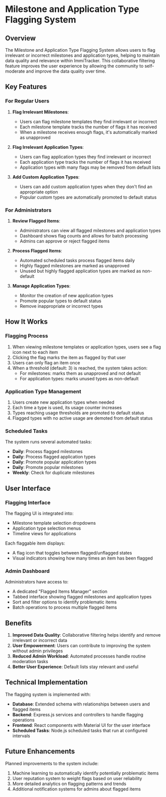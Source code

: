 # Milestone and Application Type Flagging System

## Overview

The Milestone and Application Type Flagging System allows users to flag irrelevant or incorrect milestones and application types, helping to maintain data quality and relevance within ImmiTracker. This collaborative filtering feature improves the user experience by allowing the community to self-moderate and improve the data quality over time.

## Key Features

### For Regular Users

1. **Flag Irrelevant Milestones**: 
   - Users can flag milestone templates they find irrelevant or incorrect
   - Each milestone template tracks the number of flags it has received
   - When a milestone receives enough flags, it's automatically marked as unapproved

2. **Flag Irrelevant Application Types**:
   - Users can flag application types they find irrelevant or incorrect
   - Each application type tracks the number of flags it has received
   - Application types with many flags may be removed from default lists

3. **Add Custom Application Types**:
   - Users can add custom application types when they don't find an appropriate option
   - Popular custom types are automatically promoted to default status

### For Administrators

1. **Review Flagged Items**:
   - Administrators can view all flagged milestones and application types
   - Dashboard shows flag counts and allows for batch processing
   - Admins can approve or reject flagged items

2. **Process Flagged Items**:
   - Automated scheduled tasks process flagged items daily
   - Highly flagged milestones are marked as unapproved
   - Unused but highly flagged application types are marked as non-default

3. **Manage Application Types**:
   - Monitor the creation of new application types
   - Promote popular types to default status
   - Remove inappropriate or incorrect types

## How It Works

### Flagging Process

1. When viewing milestone templates or application types, users see a flag icon next to each item
2. Clicking the flag marks the item as flagged by that user
3. Users can only flag an item once
4. When a threshold (default: 3) is reached, the system takes action:
   - For milestones: marks them as unapproved and not default
   - For application types: marks unused types as non-default

### Application Type Management

1. Users create new application types when needed
2. Each time a type is used, its usage counter increases
3. Types reaching usage thresholds are promoted to default status
4. Flagged types with no active usage are demoted from default status

### Scheduled Tasks

The system runs several automated tasks:

- **Daily**: Process flagged milestones
- **Daily**: Process flagged application types
- **Daily**: Promote popular application types 
- **Daily**: Promote popular milestones
- **Weekly**: Check for duplicate milestones

## User Interface

### Flagging Interface

The flagging UI is integrated into:
- Milestone template selection dropdowns
- Application type selection menus
- Timeline views for applications

Each flaggable item displays:
- A flag icon that toggles between flagged/unflagged states
- Visual indicators showing how many times an item has been flagged

### Admin Dashboard

Administrators have access to:
- A dedicated "Flagged Items Manager" section
- Tabbed interface showing flagged milestones and application types
- Sort and filter options to identify problematic items
- Batch operations to process multiple flagged items

## Benefits

1. **Improved Data Quality**: Collaborative filtering helps identify and remove irrelevant or incorrect data
2. **User Empowerment**: Users can contribute to improving the system without admin privileges
3. **Reduced Admin Workload**: Automated processes handle routine moderation tasks
4. **Better User Experience**: Default lists stay relevant and useful

## Technical Implementation

The flagging system is implemented with:

- **Database**: Extended schema with relationships between users and flagged items
- **Backend**: Express.js services and controllers to handle flagging operations
- **Frontend**: React components with Material UI for the user interface
- **Scheduled Tasks**: Node.js scheduled tasks that run at configured intervals

## Future Enhancements

Planned improvements to the system include:

1. Machine learning to automatically identify potentially problematic items
2. User reputation system to weight flags based on user reliability
3. More detailed analytics on flagging patterns and trends
4. Additional notification systems for admins about flagged items 